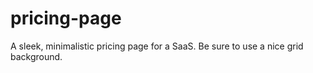 # pricing-page
A sleek, minimalistic pricing page for a SaaS. Be sure to use a nice grid background.
